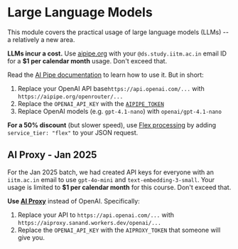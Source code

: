 # Large Language Models

This module covers the practical usage of large language models (LLMs) -- a relatively a new area.

**LLMs incur a cost.** Use [aipipe.org](https://aipipe.org/) with your `@ds.study.iitm.ac.in` email ID
for a **$1 per calendar month** usage. Don't exceed that.

Read the [AI Pipe documentation](https://github.com/sanand0/aipipe) to learn how to use it. But in short:

1. Replace your OpenAI API base`https://api.openai.com/...` with `https://aipipe.org/openrouter/...`
2. Replace the `OPENAI_API_KEY` with the [`AIPIPE_TOKEN`](https://aipipe.org/login)
3. Replace OpenAI models (e.g. `gpt-4.1-nano`) with `openai/gpt-4.1-nano`

**For a 50% discount** (but slower speed), use [Flex processing](https://platform.openai.com/docs/guides/flex-processing) by adding `service_tier: "flex"` to your JSON request.

## AI Proxy - Jan 2025

For the Jan 2025 batch, we had created API keys for everyone with an `iitm.ac.in` email to use `gpt-4o-mini` and `text-embedding-3-small`. Your usage is limited to **$1 per calendar month** for this course. Don't exceed that.

**Use [AI Proxy](https://github.com/sanand0/aiproxy)** instead of OpenAI. Specifically:

1. Replace your API to `https://api.openai.com/...` with `https://aiproxy.sanand.workers.dev/openai/...`
2. Replace the `OPENAI_API_KEY` with the `AIPROXY_TOKEN` that someone will give you.

